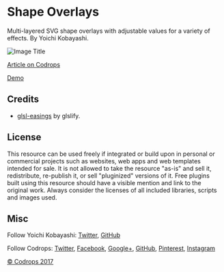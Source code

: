 # Shape Overlays

Multi-layered SVG shape overlays with adjustable values for a variety of effects. By Yoichi Kobayashi.

![Image Title](link)

[Article on Codrops](https://tympanus.net/codrops/?p=32699)

[Demo](http://tympanus.net/Development/ShapeOverlays/)

## Credits

- [glsl-easings](https://github.com/glslify/glsl-easings) by glslify.

## License

This resource can be used freely if integrated or build upon in personal or commercial projects such as websites, web apps and web templates intended for sale. It is not allowed to take the resource "as-is" and sell it, redistribute, re-publish it, or sell "pluginized" versions of it. Free plugins built using this resource should have a visible mention and link to the original work. Always consider the licenses of all included libraries, scripts and images used.

## Misc

Follow Yoichi Kobayashi: [Twitter](https://twitter.com/ykob0123), [GitHub](https://github.com/ykob)

Follow Codrops: [Twitter](http://www.twitter.com/codrops), [Facebook](http://www.facebook.com/codrops), [Google+](https://plus.google.com/101095823814290637419), [GitHub](https://github.com/codrops), [Pinterest](http://www.pinterest.com/codrops/), [Instagram](https://www.instagram.com/codropsss/)

[© Codrops 2017](http://www.codrops.com)
